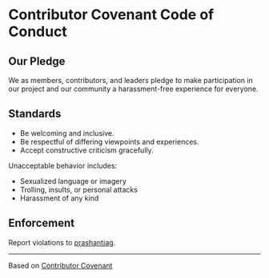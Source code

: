 # Contributor Covenant Code of Conduct

## Our Pledge

We as members, contributors, and leaders pledge to make participation in our project and our community a harassment-free experience for everyone.

## Standards

- Be welcoming and inclusive.
- Be respectful of differing viewpoints and experiences.
- Accept constructive criticism gracefully.

Unacceptable behavior includes:
- Sexualized language or imagery
- Trolling, insults, or personal attacks
- Harassment of any kind

## Enforcement

Report violations to [prashantjag](https://github.com/prashantjag).

---
Based on [Contributor Covenant](https://www.contributor-covenant.org/)
